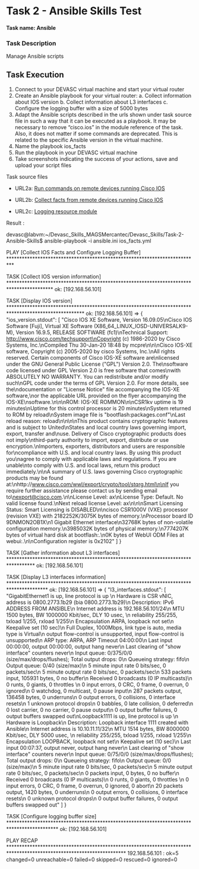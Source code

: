 # Task 2 - Ansible Skills Test

#### Task name: Ansible

### Task Description

Manage Ansible scripts

## Task Execution

1. Connect to your DEVASC virtual machine and start your virtual router
2. Create an Ansible playbook for your virtual router:
   a. Collect information about IOS version
   b. Collect information about L3 interfaces
   c. Configure the logging buffer with a size of 5000 bytes
3. Adapt the Ansible scripts described in the urls shown under task source file in such a way that it can be executed as a playbook. It may be necessary to remove “cisco.ios” in the module reference of the task. Also, it does not matter if some commands are deprecated. This is related to the specific Ansible version in the virtual machine.
4. Name the playbook ios_facts
5. Run the playbook in your DEVASC virtual machine
6. Take screenshots indicating the success of your actions, save and upload your script files

Task source files

- URL2a: [Run commands on remote devices running Cisco IOS](https://docs.ansible.com/ansible/latest/collections/cisco/ios/ios_command_module.html#examples)

- URL2b: [Collect facts from remote devices running Cisco IOS](https://docs.ansible.com/ansible/latest/collections/cisco/ios/ios_facts_module.html#ansible-collections-cisco-ios-ios-facts-module)

- URL2c: [Logging resource module](https://docs.ansible.com/ansible/latest/collections/cisco/ios/ios_logging_module.html#examples)


Result : 

   devasc@labvm:~/Devasc_Skills_MAGSMercantec/Devasc_Skills/Task-2-Ansible-Skills$ ansible-playbook -i ansible.ini  ios_facts.yml

PLAY [Collect IOS Facts and Configure Logging Buffer] **************************************************************************

TASK [Collect IOS version information] *****************************************************************************************
ok: [192.168.56.101]

TASK [Display IOS version] *****************************************************************************************************
ok: [192.168.56.101] => {
    "ios_version.stdout": [
        "Cisco IOS XE Software, Version 16.09.05\nCisco IOS Software [Fuji], Virtual XE Software (X86_64_LINUX_IOSD-UNIVERSALK9-M), Version 16.9.5, RELEASE SOFTWARE (fc1)\nTechnical Support: http://www.cisco.com/techsupport\nCopyright (c) 1986-2020 by Cisco Systems, Inc.\nCompiled Thu 30-Jan-20 18:48 by mcpre\n\n\nCisco IOS-XE software, Copyright (c) 2005-2020 by cisco Systems, Inc.\nAll rights reserved.  Certain components of Cisco IOS-XE software are\nlicensed under the GNU General Public License (\"GPL\") Version 2.0.  The\nsoftware code licensed under GPL Version 2.0 is free software that comes\nwith ABSOLUTELY NO WARRANTY.  You can redistribute and/or modify such\nGPL code under the terms of GPL Version 2.0.  For more details, see the\ndocumentation or \"License Notice\" file accompanying the IOS-XE software,\nor the applicable URL provided on the flyer accompanying the IOS-XE\nsoftware.\n\n\nROM: IOS-XE ROMMON\n\nCSR1kv uptime is 19 minutes\nUptime for this control processor is 20 minutes\nSystem returned to ROM by reload\nSystem image file is \"bootflash:packages.conf\"\nLast reload reason: reload\n\n\n\nThis product contains cryptographic features and is subject to United\nStates and local country laws governing import, export, transfer and\nuse. Delivery of Cisco cryptographic products does not imply\nthird-party authority to import, export, distribute or use encryption.\nImporters, exporters, distributors and users are responsible for\ncompliance with U.S. and local country laws. By using this product you\nagree to comply with applicable laws and regulations. If you are unable\nto comply with U.S. and local laws, return this product immediately.\n\nA summary of U.S. laws governing Cisco cryptographic products may be found at:\nhttp://www.cisco.com/wwl/export/crypto/tool/stqrg.html\n\nIf you require further assistance please contact us by sending email to\nexport@cisco.com.\n\nLicense Level: ax\nLicense Type: Default. No valid license found.\nNext reload license Level: ax\n\n\nSmart Licensing Status: Smart Licensing is DISABLED\n\ncisco CSR1000V (VXE) processor (revision VXE) with 2182252K/3075K bytes of memory.\nProcessor board ID 9DNMON2OB1X\n1 Gigabit Ethernet interface\n32768K bytes of non-volatile configuration memory.\n3985032K bytes of physical memory.\n7774207K bytes of virtual hard disk at bootflash:.\n0K bytes of WebUI ODM Files at webui:.\n\nConfiguration register is 0x2102"
    ]
}

TASK [Gather information about L3 interfaces] **********************************************************************************
ok: [192.168.56.101]

TASK [Display L3 interfaces information] ***************************************************************************************
ok: [192.168.56.101] => {
    "l3_interfaces.stdout": [
        "GigabitEthernet1 is up, line protocol is up \n  Hardware is CSR vNIC, address is 0800.2773.1b29 (bia 0800.2773.1b29)\n  Description: IPv6 ADDRESS FROM ANSIBLE\n  Internet address is 192.168.56.101/24\n  MTU 1500 bytes, BW 1000000 Kbit/sec, DLY 10 usec, \n     reliability 255/255, txload 1/255, rxload 1/255\n  Encapsulation ARPA, loopback not set\n  Keepalive set (10 sec)\n  Full Duplex, 1000Mbps, link type is auto, media type is Virtual\n  output flow-control is unsupported, input flow-control is unsupported\n  ARP type: ARPA, ARP Timeout 04:00:00\n  Last input 00:00:00, output 00:00:00, output hang never\n  Last clearing of \"show interface\" counters never\n  Input queue: 0/375/0/0 (size/max/drops/flushes); Total output drops: 0\n  Queueing strategy: fifo\n  Output queue: 0/40 (size/max)\n  5 minute input rate 0 bits/sec, 0 packets/sec\n  5 minute output rate 0 bits/sec, 0 packets/sec\n     533 packets input, 105931 bytes, 0 no buffer\n     Received 0 broadcasts (0 IP multicasts)\n     0 runts, 0 giants, 0 throttles \n     0 input errors, 0 CRC, 0 frame, 0 overrun, 0 ignored\n     0 watchdog, 0 multicast, 0 pause input\n     287 packets output, 136458 bytes, 0 underruns\n     0 output errors, 0 collisions, 0 interface resets\n     1 unknown protocol drops\n     0 babbles, 0 late collision, 0 deferred\n     0 lost carrier, 0 no carrier, 0 pause output\n     0 output buffer failures, 0 output buffers swapped out\nLoopback1111 is up, line protocol is up \n  Hardware is Loopback\n  Description: Loopback interface 1111 created with Ansible\n  Internet address is 10.10.11.11/32\n  MTU 1514 bytes, BW 8000000 Kbit/sec, DLY 5000 usec, \n     reliability 255/255, txload 1/255, rxload 1/255\n  Encapsulation LOOPBACK, loopback not set\n  Keepalive set (10 sec)\n  Last input 00:07:37, output never, output hang never\n  Last clearing of \"show interface\" counters never\n  Input queue: 0/75/0/0 (size/max/drops/flushes); Total output drops: 0\n  Queueing strategy: fifo\n  Output queue: 0/0 (size/max)\n  5 minute input rate 0 bits/sec, 0 packets/sec\n  5 minute output rate 0 bits/sec, 0 packets/sec\n     0 packets input, 0 bytes, 0 no buffer\n     Received 0 broadcasts (0 IP multicasts)\n     0 runts, 0 giants, 0 throttles \n     0 input errors, 0 CRC, 0 frame, 0 overrun, 0 ignored, 0 abort\n     20 packets output, 1420 bytes, 0 underruns\n     0 output errors, 0 collisions, 0 interface resets\n     0 unknown protocol drops\n     0 output buffer failures, 0 output buffers swapped out"
    ]
}

TASK [Configure logging buffer size] *******************************************************************************************
ok: [192.168.56.101]

PLAY RECAP *********************************************************************************************************************
192.168.56.101             : ok=5    changed=0    unreachable=0    failed=0    skipped=0    rescued=0    ignored=0   
